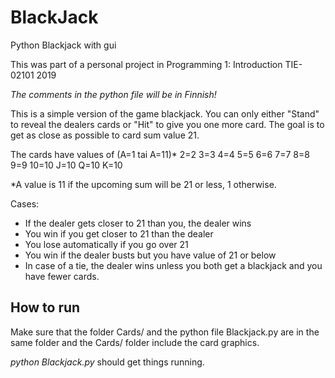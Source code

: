 # BlackJack
Python Blackjack with gui

This was part of a personal project in Programming 1: Introduction TIE-02101 2019

_The comments in the python file will be in Finnish!_

This is a simple version of the game blackjack. You can only either "Stand" to reveal the dealers cards or "Hit" to give you one more card. The goal is to get as close as possible to card sum value 21.

The cards have values of (A=1 tai A=11)* 2=2 3=3 4=4 5=5 6=6 7=7 8=8 9=9 10=10 J=10 Q=10 K=10

*A value is 11 if the upcoming sum will be 21 or less, 1 otherwise.

Cases:
- If the dealer gets closer to 21 than you, the dealer wins
- You win if you get closer to 21 than the dealer
- You lose automatically if you go over 21
- You win if the dealer busts but you have value of 21 or below
- In case of a tie, the dealer wins unless you both get a blackjack and you have fewer cards.

## How to run
Make sure that the folder Cards/ and the python file Blackjack.py are in the same folder and the Cards/ folder include the card graphics.

*python Blackjack.py* should get things running.
